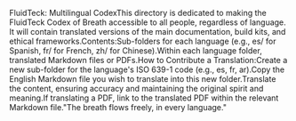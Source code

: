 FluidTeck: Multilingual CodexThis directory is dedicated to making the FluidTeck Codex of Breath accessible to all people, regardless of language. It will contain translated versions of the main documentation, build kits, and ethical frameworks.Contents:Sub-folders for each language (e.g., es/ for Spanish, fr/ for French, zh/ for Chinese).Within each language folder, translated Markdown files or PDFs.How to Contribute a Translation:Create a new sub-folder for the language's ISO 639-1 code (e.g., es, fr, ar).Copy the English Markdown file you wish to translate into this new folder.Translate the content, ensuring accuracy and maintaining the original spirit and meaning.If translating a PDF, link to the translated PDF within the relevant Markdown file."The breath flows freely, in every language."

